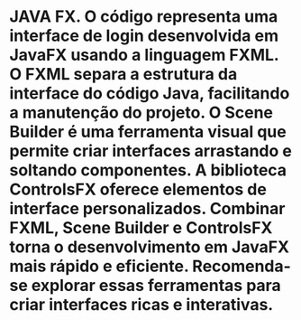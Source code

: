 # JAVA FX. O código representa uma interface de login desenvolvida em JavaFX usando a linguagem FXML. O FXML separa a estrutura da interface do código Java, facilitando a manutenção do projeto. O Scene Builder é uma ferramenta visual que permite criar interfaces arrastando e soltando componentes. A biblioteca ControlsFX oferece elementos de interface personalizados. Combinar FXML, Scene Builder e ControlsFX torna o desenvolvimento em JavaFX mais rápido e eficiente. Recomenda-se explorar essas ferramentas para criar interfaces ricas e interativas.
